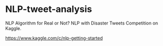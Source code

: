 # NLP-tweet-analysis
NLP Algorithm for Real or Not? NLP with Disaster Tweets Competition on Kaggle.

https://www.kaggle.com/c/nlp-getting-started
